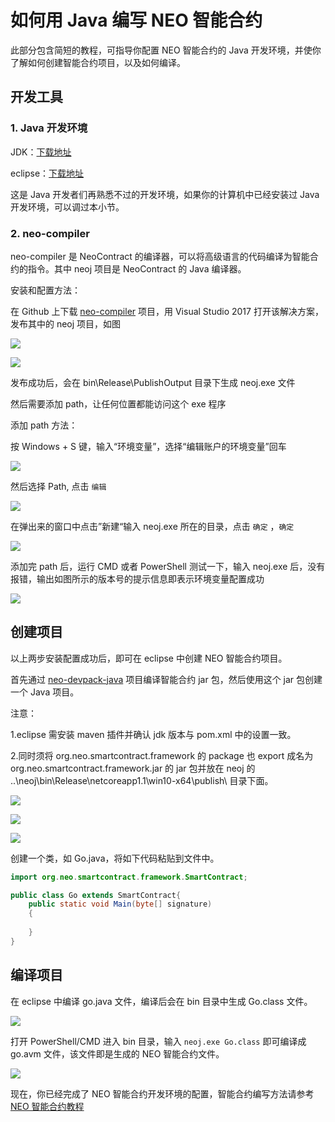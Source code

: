 # 如何用 Java 编写 NEO 智能合约

此部分包含简短的教程，可指导你配置 NEO 智能合约的 Java 开发环境，并使你了解如何创建智能合约项目，以及如何编译。

## 开发工具

### 1. Java 开发环境

JDK：[下载地址](http://www.oracle.com/technetwork/java/javase/downloads/jdk8-downloads-2133151.html)

eclipse：[下载地址](http://www.eclipse.org/downloads/)

这是 Java 开发者们再熟悉不过的开发环境，如果你的计算机中已经安装过 Java 开发环境，可以调过本小节。

### 2. neo-compiler

neo-compiler 是 NeoContract 的编译器，可以将高级语言的代码编译为智能合约的指令。其中 neoj 项目是 NeoContract 的 Java 编译器。

安装和配置方法：

在 Github 上下载 [neo-compiler](https://github.com/neo-project/neo-compiler) 项目，用 Visual Studio 2017 打开该解决方案，发布其中的 neoj 项目，如图

![](../assets/2017-08-14_18-21-53.png)

![](../assets/publish_and_profile_settings.jpg)

发布成功后，会在 bin\Release\PublishOutput 目录下生成 neoj.exe 文件

然后需要添加 path，让任何位置都能访问这个 exe 程序

添加 path 方法：

按 Windows + S 键，输入“环境变量”，选择“编辑账户的环境变量”回车

![](../assets/2017-06-07_12-07-03.png)


然后选择 Path, 点击 ` 编辑 `

![](../assets/environment_variable.png)

在弹出来的窗口中点击”新建“输入 neoj.exe 所在的目录，点击 ` 确定 ` ，` 确定 `

![](../assets/edit_environment_variable.png)

添加完 path 后，运行 CMD 或者 PowerShell 测试一下，输入 neoj.exe 后，没有报错，输出如图所示的版本号的提示信息即表示环境变量配置成功

![](../assets/2017-08-14_18-49-01.png)

## 创建项目

以上两步安装配置成功后，即可在 eclipse 中创建 NEO 智能合约项目。

首先通过 [neo-devpack-java](https://github.com/neo-project/neo-devpack-java) 项目编译智能合约 jar 包，然后使用这个 jar 包创建一个 Java 项目。

注意：

1.eclipse 需安装 maven 插件并确认 jdk 版本与 pom.xml 中的设置一致。

2.同时须将 org.neo.smartcontract.framework 的 package 也 export 成名为 org.neo.smartcontract.framework.jar 的 jar 包并放在 neoj 的 ..\neoj\bin\Release\netcoreapp1.1\win10-x64\publish\ 目录下面。

![](.../assets/JavaFrameworkjar-1.jpg)

![](.../assets/JavaFrameworkjar-2.jpg)

![](.../assets/JavaFrameworkjar-3.jpg)

创建一个类，如 Go.java，将如下代码粘贴到文件中。

```java
import org.neo.smartcontract.framework.SmartContract;

public class Go extends SmartContract{
	public static void Main(byte[] signature)
	{
		
	}
}
```

## 编译项目

在 eclipse 中编译 go.java 文件，编译后会在 bin 目录中生成 Go.class 文件。

![](../assets/2017-08-16_12-13-27.png)

打开 PowerShell/CMD 进入 bin 目录，输入 `neoj.exe Go.class` 即可编译成 go.avm 文件，该文件即是生成的 NEO 智能合约文件。

![](../assets/2017-08-17_10-35-52.png)

现在，你已经完成了 NEO 智能合约开发环境的配置，智能合约编写方法请参考 [NEO 智能合约教程](tutorial.md)

